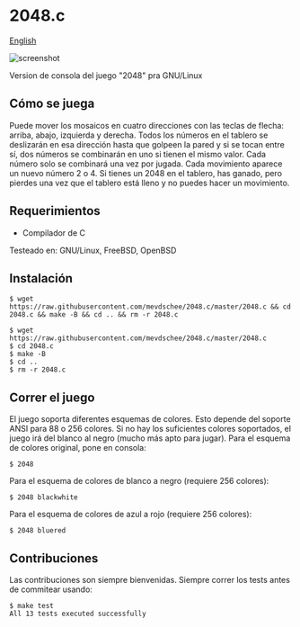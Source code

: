 # 2048.c

[English](README.md)

![screenshot](screenshot.png)

Version de consola del juego "2048" pra GNU/Linux

## Cómo se juega

Puede mover los mosaicos en cuatro direcciones con las teclas de flecha: arriba, abajo, izquierda y derecha. Todos los números en el tablero se deslizarán en esa dirección hasta que golpeen la pared y si se tocan entre sí, dos números se combinarán en uno si tienen el mismo valor. Cada número solo se combinará una vez por jugada. Cada movimiento aparece un nuevo número 2 o 4. Si tienes un 2048 en el tablero, has ganado, pero pierdes una vez que el tablero está lleno y no puedes hacer un movimiento.

## Requerimientos

- Compilador de C

Testeado en: GNU/Linux, FreeBSD, OpenBSD

## Instalación

```console
$ wget https://raw.githubusercontent.com/mevdschee/2048.c/master/2048.c && cd 2048.c && make -B && cd .. && rm -r 2048.c
```

```console
$ wget https://raw.githubusercontent.com/mevdschee/2048.c/master/2048.c
$ cd 2048.c
$ make -B
$ cd ..
$ rm -r 2048.c
```

## Correr el juego

El juego soporta diferentes esquemas de colores. Esto depende del soporte ANSI para 88 o 256 colores. Si no hay los suficientes colores soportados, el juego irá del blanco al negro (mucho más apto para jugar). Para el esquema de colores original, pone en consola:

```console
$ 2048
```

Para el esquema de colores de blanco a negro (requiere 256 colores):

```console
$ 2048 blackwhite
```

Para el esquema de colores de azul a rojo (requiere 256 colores):

```console
$ 2048 bluered
```

## Contribuciones

Las contribuciones son siempre bienvenidas. Siempre correr los tests antes de commitear usando:

```console
$ make test
All 13 tests executed successfully
```
